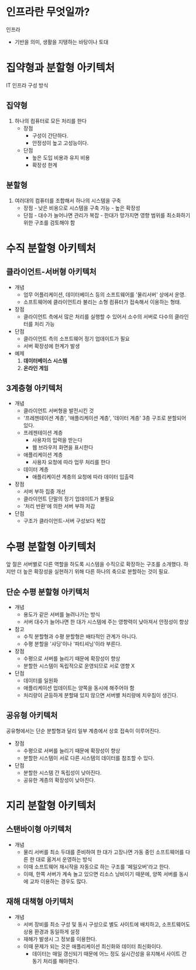 # 인프라란 무엇일까?
인프라
- 기반을 의미, 생활을 지탱하는 바탕이나 토대

# 집약형과 분할형 아키텍처

IT 인프라 구성 방식
## 집약형
1. 하나의 컴퓨터로 모든 처리를 한다
	- 장점
		- 구성이 간단하다.
		- 안정성이 높고 고성능이다.
	- 단점
		- 높은 도입 비용과 유지 비용
		- 확장성 한계
## 분할형
1. 여러대의 컴퓨터를 조합해서 하나의 시스템을 구축
	- 장점
			- 낮은 비용으로 시스템을 구축 가능 
			- 높은 확장성
	- 단점
			- 대수가 늘어나면 관리가 복잡
			- 한대가 망가지면 영향 범위를 최소화하기 위한 구조를 검토해야 함

# 수직 분할형 아키텍처
## 클라이언트-서버형 아키텍처
- 개념
	- 업무 어플리케이션, 데이터베이스 등의 소프트웨어를 '물리서버' 상에서 운영.
	-  소프트웨어에 클라이언트라 불리는 소형 컴퓨터가 접속해서 이용하는 형태.
- 장점
	- 클라이언트 측에서 많은 처리를 실행할 수 있어서 소수의 서버로 다수의 클라인터를 처리 가능
- 단점
	- 클라이언트 측의 소프트웨어 정기 업데이트가 필요
	- 서버 확장성에 한계가 발생
- 예제
	1. **데이터베이스 시스템**
	2. **온라인 게임**
## 3계층형 아키텍처
- 개념
	- 클라이언트 서버형을 발전시킨 것
	- '프레젠테이션 계층', '애플리케이션 계층', '데이터 계층' 3층 구조로 분할되어 있다.
	- 프레젠테이션 계층
		- 사용자의 입력을 받는다
		- 웹 브라우저 화면을 표시한다
	- 애플리케이션 계층
		- 사용자 요청에 따라 업무 처리를 한다
	- 데이터 계층
		- 애플리케이션 계층의 요청에 따라 데이터 입출력
- 장점
	- 서버 부하 집중 개선
	- 클라이언트 단말의 정기 업데이트가 불필요
	- '처리 반환'에 의한 서버 부하 저감
- 단점
	- 구조가 클라이언트-서버 구성보다 복잡

# 수평 분할형 아키텍처
앞 절은 서버별로 다른 역할을 하도록 시스템을 수직으로 확장하는 구조를 소개했다. 하지만 더 높은 확장성을 실현하기 위해 다른 하나의 축으로 분할하는 것이 필요.

## 단순 수평 분할형 아키텍처
- 개념
	- 용도가 같은 서버를 늘려나가는 방식
	- 서버 대수가 늘어나면 한 대가 시스템에 주는 영향력이 낮아져서 안정성이 향상
- 참고
	- 수직 분할형과 수평 분할형은 배타적인 관계가 아니다.
	- 수평 분할을 '샤딩'이나 '파티셔닝'이라 부른다.
- 장점
	- 수평으로 서버를 늘리기 때문에 확장성이 향상
	- 분할한 시스템이 독립적으로 운영되므로 서로 영향 X
- 단점
	- 데이터를 일원화
	- 애플리케이션 업데이트는 양쪽을 동시에 해주어야 함
	- 처리량이 균등하게 분할돼 있지 않으면 서버별 처리량에 치우침이 생긴다.

## 공유형 아키텍처
공유형에서는 단순 분할형과 달리 일부 계층에서 상호 접속이 이루어진다.
- 장점
	- 수평으로 서버를 늘리기 때문에 확장성이 향상
	- 분할한 시스템이 서로 다른 시스템의 데이터를 참조할 수 있다.
- 단점
	- 분할한 시스템 간 독립성이 낮아진다.
	- 공유한 계층의 확장성이 낮아진다.

# 지리 분할형 아키텍처

## 스탠바이형 아키텍처
- 개념
	- 물리 서버를 최소 두대를 준비하여 한 대가 고장나면 가동 중인 소프트웨어를 다른 한 대로 옮겨서 운영하는 방식
	- 이때 소프트웨어 재시작을 자동으로 하는 구조를 '페일오버'라고 한다.
	- 이때, 한쪽 서버가 계속 놀고 있으면 리소스 낭비이기 때문에, 양쪽 서버를 동시에 교차 이용하는 경우도 많다.
## 재해 대책형 아키텍처
- 개념
	- 서버 장비를 최소 구성 및 동시 구성으로 별도 사이트에 배치하고, 소프트웨어도 상용 환경과 동일하게 설정
	- 재해가 발생시 그 정보를 이용한다.
	- 이때 문제가 되는 것은 애플리케이션 최신화와 데이터 최신화이다.
		- 데이터는 매일 갱신되기 때문에 어느 정도 실시간성을 유지해서 사이트 간 동기 처리를 해야한다.

